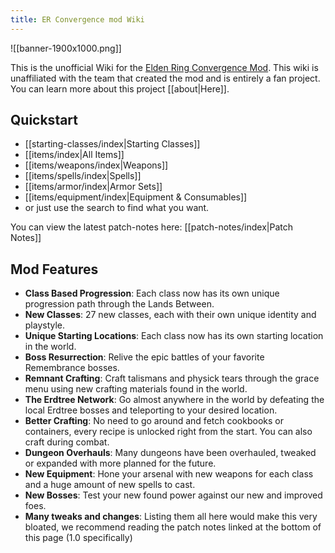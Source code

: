 ```yaml
---
title: ER Convergence mod Wiki
---
```

![[banner-1900x1000.png]]

This is the unofficial Wiki for the [Elden Ring Convergence Mod](https://www.nexusmods.com/eldenring/mods/3419). This wiki is unaffiliated with the team that created the mod and is entirely a fan project. You can learn more about this project [[about|Here]].

## Quickstart

- [[starting-classes/index|Starting Classes]]
- [[items/index|All Items]]
- [[items/weapons/index|Weapons]]
- [[items/spells/index|Spells]]
- [[items/armor/index|Armor Sets]]
- [[items/equipment/index|Equipment & Consumables]]
- or just use the search to find what you want.

You can view the latest patch-notes here: [[patch-notes/index|Patch Notes]]

## Mod Features

- **Class Based Progression**: Each class now has its own unique progression path through the Lands Between.
- **New Classes**: 27 new classes, each with their own unique identity and playstyle.
- **Unique Starting Locations**: Each class now has its own starting location in the world.
- **Boss Resurrection**: Relive the epic battles of your favorite Remembrance bosses.
- **Remnant Crafting**: Craft talismans and physick tears through the grace menu using new crafting materials found in the world.
- **The Erdtree Network**: Go almost anywhere in the world by defeating the local Erdtree bosses and teleporting to your desired location.
- **Better Crafting**: No need to go around and fetch cookbooks or containers, every recipe is unlocked right from the start. You can also craft during combat.
- **Dungeon Overhauls**: Many dungeons have been overhauled, tweaked or expanded with more planned for the future.
- **New Equipment**: Hone your arsenal with new weapons for each class and a huge amount of new spells to cast.
- **New Bosses**: Test your new found power against our new and improved foes.
- **Many tweaks and changes**: Listing them all here would make this very bloated, we recommend reading the patch notes linked at the bottom of this page (1.0 specifically)
